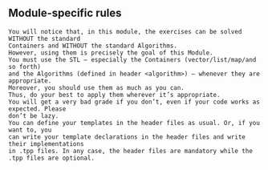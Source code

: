 ## Module-specific rules
    You will notice that, in this module, the exercises can be solved WITHOUT the standard
    Containers and WITHOUT the standard Algorithms.
    However, using them is precisely the goal of this Module.
    You must use the STL — especially the Containers (vector/list/map/and so forth)
    and the Algorithms (defined in header <algorithm>) — whenever they are appropriate.
    Moreover, you should use them as much as you can.
    Thus, do your best to apply them wherever it’s appropriate.
    You will get a very bad grade if you don’t, even if your code works as expected. Please
    don’t be lazy.
    You can define your templates in the header files as usual. Or, if you want to, you
    can write your template declarations in the header files and write their implementations
    in .tpp files. In any case, the header files are mandatory while the .tpp files are optional.
